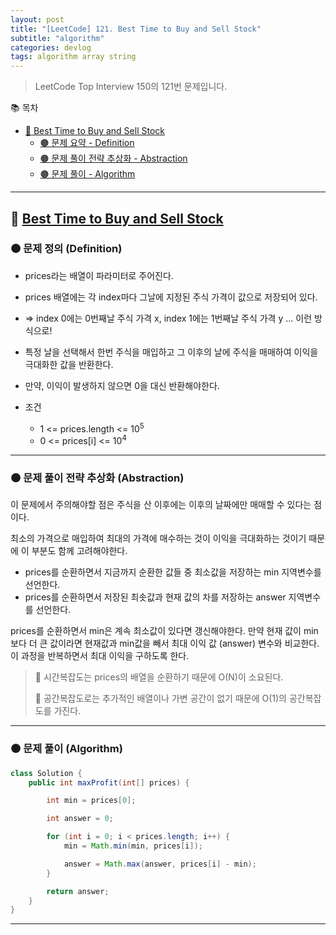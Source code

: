 ```yaml
---
layout: post
title: "[LeetCode] 121. Best Time to Buy and Sell Stock"
subtitle: "algorithm"
categories: devlog
tags: algorithm array string
---
```


> LeetCode Top Interview 150의 121번 문제입니다.

<!--more-->

📚 목차
- [🌱 Best Time to Buy and Sell Stock](#-best-time-to-buy-and-sell-stock)
  - [🟤 문제 요약 - Definition](#-문제-요약-definition)
  - [🟤 문제 풀이 전략 추상화 - Abstraction](#-문제-풀이-전략-추상화-abstraction)
  - [🟤 문제 풀이 - Algorithm](#-문제-풀이-algorithm)

----

## 🌱 [Best Time to Buy and Sell Stock](https://leetcode.com/problems/best-time-to-buy-and-sell-stock/)

### 🟤 문제 정의 (Definition)

- prices라는 배열이 파라미터로 주어진다.
- prices 배열에는 각 index마다 그날에 지정된 주식 가격이 값으로 저장되어 있다.
- => index 0에는 0번째날 주식 가격 x, index 1에는 1번째날 주식 가격 y ... 이런 방식으로!


- 특정 날을 선택해서 한번 주식을 매입하고 그 이후의 날에 주식을 매매하여 이익을 극대화한 값을 반환한다.
- 만약, 이익이 발생하지 않으면 0을 대신 반환해야한다.


- 조건
  - 1 <= prices.length <= 10<sup>5</sup>
  - 0 <= prices[i] <= 10<sup>4</sup>

---

### 🟤 문제 풀이 전략 추상화 (Abstraction)

이 문제에서 주의해야할 점은 주식을 산 이후에는 이후의 날짜에만 매매할 수 있다는 점이다.

최소의 가격으로 매입하여 최대의 가격에 매수하는 것이 이익을 극대화하는 것이기 때문에 이 부분도 함께 고려해야한다.

- prices를 순환하면서 지금까지 순환한 값들 중 최소값을 저장하는 min 지역변수를 선언한다.
- prices를 순환하면서 저장된 최솟값과 현재 값의 차를 저장하는 answer 지역변수를 선언한다.

prices를 순환하면서 min은 계속 최소값이 있다면 갱신해야한다. 만약 현재 값이 min보다 더 큰 값이라면 현재값과 min값을 
빼서 최대 이익 값 (answer) 변수와 비교한다. 이 과정을 반복하면서 최대 이익을 구하도록 한다.

> 🥕 시간복잡도는 prices의 배열을 순환하기 때문에 O(N)이 소요된다.
> 
> 🥕 공간복잡도로는 추가적인 배열이나 가변 공간이 없기 때문에 O(1)의 공간복잡도를 가진다.

---

### 🟤 문제 풀이 (Algorithm)

```java
class Solution {
    public int maxProfit(int[] prices) {

        int min = prices[0];

        int answer = 0;

        for (int i = 0; i < prices.length; i++) {
            min = Math.min(min, prices[i]);

            answer = Math.max(answer, prices[i] - min);
        }

        return answer;
    }
}
```
---
